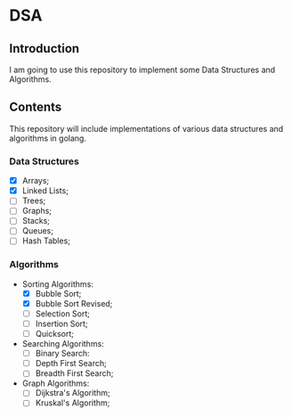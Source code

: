 # DSA

## Introduction

I am going to use this repository to implement some Data Structures and Algorithms.

## Contents

This repository will include implementations of various data structures and algorithms in golang.

### Data Structures

- [x] Arrays;
- [x] Linked Lists;
- [ ] Trees;
- [ ] Graphs;
- [ ] Stacks;
- [ ] Queues;
- [ ] Hash Tables;

### Algorithms

- Sorting Algorithms:
    - [x] Bubble Sort;
    - [x] Bubble Sort Revised;
    - [ ] Selection Sort;
    - [ ] Insertion Sort;
    - [ ] Quicksort;
- Searching Algorithms:
    - [ ] Binary Search: 
    - [ ] Depth First Search; 
    - [ ] Breadth First Search;
- Graph Algorithms:
    - [ ] Dijkstra's Algorithm;
    - [ ] Kruskal's Algorithm;
